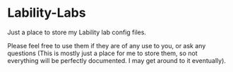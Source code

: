 # Lability-Labs

Just a place to store my Lability lab config files.

Please feel free to use them if they are of any use to you, or ask any questions (This is mostly just a place for me to store them, so not everything will be perfectly documented. I may get around to it eventually).
